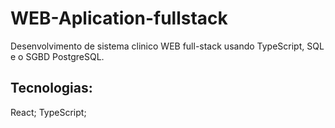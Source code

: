 # WEB-Aplication-fullstack

Desenvolvimento de sistema clinico WEB full-stack usando TypeScript, SQL e o SGBD PostgreSQL.

## Tecnologias:
React;
TypeScript;